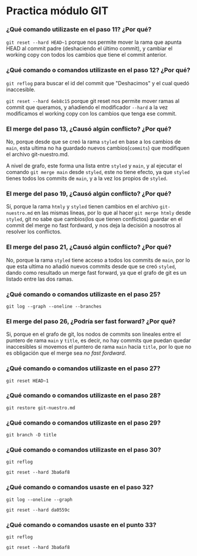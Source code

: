 # Practica módulo GIT

### ¿Qué comando utilizaste en el paso 11? ¿Por qué?
`git reset --hard HEAD~1` porque nos permite mover la rama que apunta HEAD al commit padre (deshaciendo el último commit), y cambiar el working copy con todos los cambios que tiene el commit anterior.

### ¿Qué comando o comandos utilizaste en el paso 12? ¿Por qué?
`git reflog` para buscar el id del commit que "Deshacimos" y el cual quedó inaccesible.

`git reset --hard 6eb8c15` porque git reset nos permite mover ramas al commit que queramos, y añadiendo el modificador `--hard` a la vez modificamos el working copy con los cambios que tenga ese commit.

### El merge del paso 13, ¿Causó algún conflicto? ¿Por qué?
No, porque desde que se creó la rama `styled` en base a los cambios de `main`, esta ultima no ha guardado nuevos cambios(`commits`) que modifiquen el archivo git-nuestro.md.

A nivel de grafo, este forma una lista entre `styled` y `main`, y al ejecutar el comando `git merge main` desde `styled`, este no tiene efecto, ya que `styled` tienes todos los commits de `main`, y a la vez los propios de `styled`.

### El merge del paso 19, ¿Causó algún conflicto? ¿Por qué?
Sí, porque la rama `htmly` y `styled` tienen cambios en el archivo `git-nuestro.md` en las mismas lineas, por lo que al hacer `git merge htmly` desde `styled`, git no sabe que cambios(los que tienen conflictos) guardar en el commit del merge no fast fordward, y nos deja la decisión a nosotros al resolver los conflictos.

### El merge del paso 21, ¿Causó algún conflicto? ¿Por qué?
No, porque la rama `styled` tiene acceso a todos los commits de `main`, por lo que esta ultima no añadió nuevos commits desde que se creó `styled`, dando como resultado un merge fast forward, ya que el grafo de git es un listado entre las dos ramas.

### ¿Qué comando o comandos utilizaste en el paso 25?
`git log --graph --oneline --branches`

### El merge del paso 26, ¿Podría ser fast forward? ¿Por qué?
Si, porque en el grafo de git, los nodos de commits son lineales entre el puntero de rama `main` y `title`, es decir, no hay commits que puedan quedar inaccesibles si movemos el puntero de rama `main` hacia `title`, por lo que no es obligación que el merge sea *no fast fordward*.

### ¿Qué comando o comandos utilizaste en el paso 27?
`git reset HEAD~1`

### ¿Qué comando o comandos utilizaste en el paso 28?
`git restore git-nuestro.md`

### ¿Qué comando o comandos utilizaste en el paso 29?
`git branch -D title`

### ¿Qué comando o comandos utilizaste en el paso 30?
`git reflog`

`git reset --hard 3ba6af8`

### ¿Qué comando o comandos usaste en el paso 32?
`git log --oneline --graph`

`git reset --hard da0559c`

### ¿Qué comando o comandos usaste en el punto 33?
`git reflog`

`git reset --hard 3ba6af8`
